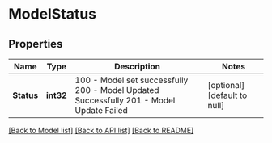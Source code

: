 # ModelStatus

## Properties
Name | Type | Description | Notes
------------ | ------------- | ------------- | -------------
**Status** | **int32** | 100 - Model set successfully  200 - Model Updated Successfully  201 - Model Update Failed  | [optional] [default to null]

[[Back to Model list]](../README.md#documentation-for-models) [[Back to API list]](../README.md#documentation-for-api-endpoints) [[Back to README]](../README.md)



